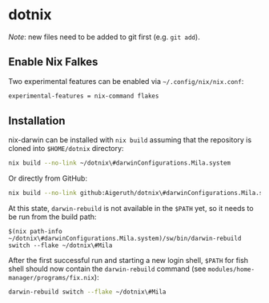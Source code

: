 # dotnix

_Note_: new files need to be added to git first (e.g. `git add`).

## Enable Nix Falkes

Two experimental features can be enabled via `~/.config/nix/nix.conf`:

```sh
experimental-features = nix-command flakes
```

## Installation

nix-darwin can be installed with `nix build` assuming that the
repository is cloned into `$HOME/dotnix` directory:

```sh
nix build --no-link ~/dotnix\#darwinConfigurations.Mila.system
```

Or directly from GitHub:

```sh
nix build --no-link github:Aigeruth/dotnix\#darwinConfigurations.Mila.system
```

At this state, `darwin-rebuild` is not available in the `$PATH` yet, so
it needs to be run from the build path:

```
$(nix path-info ~/dotnix\#darwinConfigurations.Mila.system)/sw/bin/darwin-rebuild switch --flake ~/dotnix\#Mila
```

After the first successful run and starting a new login shell, `$PATH`
for fish shell should now contain the `darwin-rebuild` command
(see `modules/home-manager/programs/fix.nix`):

```sh
darwin-rebuild switch --flake ~/dotnix\#Mila
```
